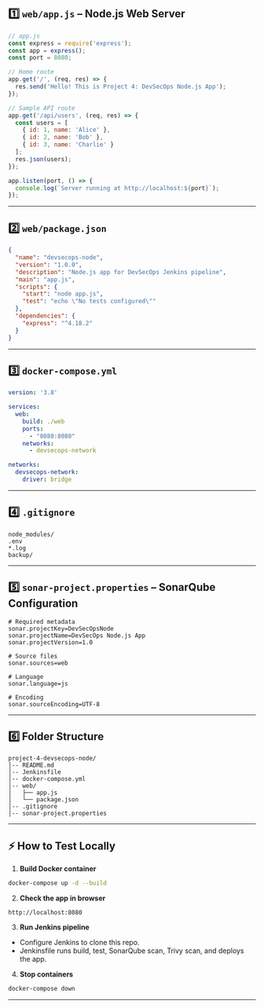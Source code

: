 ## 1️⃣ `web/app.js` – Node.js Web Server

```javascript
// app.js
const express = require('express');
const app = express();
const port = 8080;

// Home route
app.get('/', (req, res) => {
  res.send('Hello! This is Project 4: DevSecOps Node.js App');
});

// Sample API route
app.get('/api/users', (req, res) => {
  const users = [
    { id: 1, name: 'Alice' },
    { id: 2, name: 'Bob' },
    { id: 3, name: 'Charlie' }
  ];
  res.json(users);
});

app.listen(port, () => {
  console.log(`Server running at http://localhost:${port}`);
});
```

---

## 2️⃣ `web/package.json`

```json
{
  "name": "devsecops-node",
  "version": "1.0.0",
  "description": "Node.js app for DevSecOps Jenkins pipeline",
  "main": "app.js",
  "scripts": {
    "start": "node app.js",
    "test": "echo \"No tests configured\""
  },
  "dependencies": {
    "express": "^4.18.2"
  }
}
```

---

## 3️⃣ `docker-compose.yml`

```yaml
version: '3.8'

services:
  web:
    build: ./web
    ports:
      - "8080:8080"
    networks:
      - devsecops-network

networks:
  devsecops-network:
    driver: bridge
```

---

## 4️⃣ `.gitignore`

```gitignore
node_modules/
.env
*.log
backup/
```

---

## 5️⃣ `sonar-project.properties` – SonarQube Configuration

```properties
# Required metadata
sonar.projectKey=DevSecOpsNode
sonar.projectName=DevSecOps Node.js App
sonar.projectVersion=1.0

# Source files
sonar.sources=web

# Language
sonar.language=js

# Encoding
sonar.sourceEncoding=UTF-8
```

---

## 6️⃣ Folder Structure

```
project-4-devsecops-node/
│-- README.md
│-- Jenkinsfile
│-- docker-compose.yml
│-- web/
│   ├── app.js
│   └── package.json
│-- .gitignore
│-- sonar-project.properties
```

---

## ⚡ How to Test Locally

1. **Build Docker container**

```bash
docker-compose up -d --build
```

2. **Check the app in browser**

```
http://localhost:8080
```

3. **Run Jenkins pipeline**

* Configure Jenkins to clone this repo.
* Jenkinsfile runs build, test, SonarQube scan, Trivy scan, and deploys the app.

4. **Stop containers**

```bash
docker-compose down
```

---
